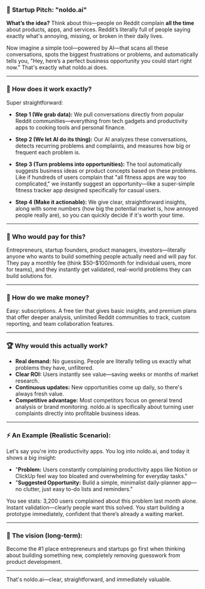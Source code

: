 
### 🚀 **Startup Pitch: "noldo.ai"**

**What’s the idea?**
Think about this—people on Reddit complain **all the time** about products, apps, and services. Reddit’s literally full of people saying exactly what's annoying, missing, or broken in their daily lives.

Now imagine a simple tool—powered by AI—that scans all these conversations, spots the biggest frustrations or problems, and automatically tells you, "Hey, here’s a perfect business opportunity you could start right now." That's exactly what noldo.ai does.

---

### 📌 **How does it work exactly?**

Super straightforward:

* **Step 1 (We grab data):**
  We pull conversations directly from popular Reddit communities—everything from tech gadgets and productivity apps to cooking tools and personal finance.

* **Step 2 (We let AI do its thing):**
  Our AI analyzes these conversations, detects recurring problems and complaints, and measures how big or frequent each problem is.

* **Step 3 (Turn problems into opportunities):**
  The tool automatically suggests business ideas or product concepts based on these problems. Like if hundreds of users complain that "all fitness apps are way too complicated," we instantly suggest an opportunity—like a super-simple fitness tracker app designed specifically for casual users.

* **Step 4 (Make it actionable):**
  We give clear, straightforward insights, along with some numbers (how big the potential market is, how annoyed people really are), so you can quickly decide if it's worth your time.

---

### 🤔 **Who would pay for this?**

Entrepreneurs, startup founders, product managers, investors—literally anyone who wants to build something people actually need and will pay for. They pay a monthly fee (think \$50–\$100/month for individual users, more for teams), and they instantly get validated, real-world problems they can build solutions for.

---

### 💸 **How do we make money?**

Easy: subscriptions. A free tier that gives basic insights, and premium plans that offer deeper analysis, unlimited Reddit communities to track, custom reporting, and team collaboration features.

---

### 🏆 **Why would this actually work?**

* **Real demand:** No guessing. People are literally telling us exactly what problems they have, unfiltered.
* **Clear ROI:** Users instantly see value—saving weeks or months of market research.
* **Continuous updates:** New opportunities come up daily, so there's always fresh value.
* **Competitive advantage:** Most competitors focus on general trend analysis or brand monitoring. noldo.ai is specifically about turning user complaints directly into profitable business ideas.

---

### ⚡ **An Example (Realistic Scenario):**

Let's say you're into productivity apps. You log into noldo.ai, and today it shows a big insight:

* "**Problem:** Users constantly complaining productivity apps like Notion or ClickUp feel way too bloated and overwhelming for everyday tasks."
* "**Suggested Opportunity:** Build a simple, minimalist daily-planner app—no clutter, just easy to-do lists and reminders."

You see stats: 3,200 users complained about this problem last month alone. Instant validation—clearly people want this solved. You start building a prototype immediately, confident that there’s already a waiting market.

---

### 🎯 **The vision (long-term):**

Become the #1 place entrepreneurs and startups go first when thinking about building something new, completely removing guesswork from product development.

---

That's noldo.ai—clear, straightforward, and immediately valuable.
